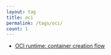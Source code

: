 ```yaml
---
layout: tag
title: oci
permalink: /tags/oci/
count: 1
---
```


- [OCI runtime: container creation flow](https://acotten.com/2023/08/17/oci-runtime-create-flow.html)
